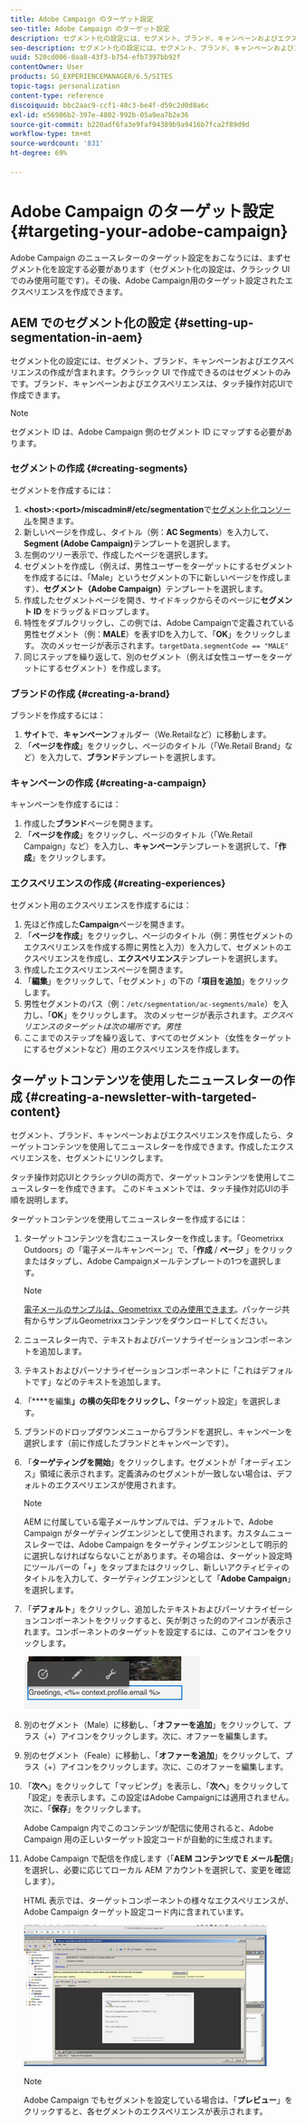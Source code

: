 ```yaml
---
title: Adobe Campaign のターゲット設定
seo-title: Adobe Campaign のターゲット設定
description: セグメント化の設定には、セグメント、ブランド、キャンペーンおよびエクスペリエンスの作成が含まれます。
seo-description: セグメント化の設定には、セグメント、ブランド、キャンペーンおよびエクスペリエンスの作成が含まれます。
uuid: 520cd006-0aa8-43f3-b754-efb7397bb92f
contentOwner: User
products: SG_EXPERIENCEMANAGER/6.5/SITES
topic-tags: personalization
content-type: reference
discoiquuid: bbc2aac9-ccf1-40c3-be4f-d59c2d0d8a6c
exl-id: e56986b2-397e-4802-992b-05a9ea7b2e36
source-git-commit: b220adf6fa3e9faf94389b9a9416b7fca2f89d9d
workflow-type: tm+mt
source-wordcount: '831'
ht-degree: 69%

---
```


# Adobe Campaign のターゲット設定{#targeting-your-adobe-campaign}

Adobe Campaign のニュースレターのターゲット設定をおこなうには、まずセグメント化を設定する必要があります（セグメント化の設定は、クラシック UI でのみ使用可能です）。その後、Adobe Campaign用のターゲット設定されたエクスペリエンスを作成できます。

## AEM でのセグメント化の設定 {#setting-up-segmentation-in-aem}

セグメント化の設定には、セグメント、ブランド、キャンペーンおよびエクスペリエンスの作成が含まれます。クラシック UI で作成できるのはセグメントのみです。ブランド、キャンペーンおよびエクスペリエンスは、タッチ操作対応UIで作成できます。

>[!NOTE]
>
>セグメント ID は、Adobe Campaign 側のセグメント ID にマップする必要があります。

### セグメントの作成 {#creating-segments}

セグメントを作成するには：

1. **&lt;host>:&lt;port>/miscadmin#/etc/segmentation**&#x200B;で[セグメント化コンソール](http://localhost:4502/miscadmin#/etc/segmentation)を開きます。
1. 新しいページを作成し、タイトル（例：**AC Segments**）を入力して、**Segment (Adobe Campaign)**&#x200B;テンプレートを選択します。
1. 左側のツリー表示で、作成したページを選択します。
1. セグメントを作成し（例えば、男性ユーザーをターゲットにするセグメントを作成するには、「Male」というセグメントの下に新しいページを作成します）、**セグメント（Adobe Campaign）**&#x200B;テンプレートを選択します。
1. 作成したセグメントページを開き、サイドキックからそのページに&#x200B;**セグメント ID** をドラッグ＆ドロップします。
1. 特性をダブルクリックし、この例では、Adobe Campaignで定義されている男性セグメント（例：**MALE**）を表すIDを入力して、「**OK**」をクリックします。 次のメッセージが表示されます。`targetData.segmentCode == "MALE"`
1. 同じステップを繰り返して、別のセグメント（例えば女性ユーザーをターゲットにするセグメント）を作成します。

### ブランドの作成  {#creating-a-brand}

ブランドを作成するには：

1. **サイト**&#x200B;で、**キャンペーン**&#x200B;フォルダー（We.Retailなど）に移動します。
1. 「**ページを作成**」をクリックし、ページのタイトル（「We.Retail Brand」など）を入力して、**ブランド**&#x200B;テンプレートを選択します。

### キャンペーンの作成 {#creating-a-campaign}

キャンペーンを作成するには：

1. 作成した&#x200B;**ブランド**&#x200B;ページを開きます。
1. 「**ページを作成**」をクリックし、ページのタイトル（「We.Retail Campaign」など）を入力し、**キャンペーン**&#x200B;テンプレートを選択して、「**作成**」をクリックします。

### エクスペリエンスの作成 {#creating-experiences}

セグメント用のエクスペリエンスを作成するには：

1. 先ほど作成した&#x200B;**Campaign**&#x200B;ページを開きます。
1. 「**ページを作成**」をクリックし、ページのタイトル（例：男性セグメントのエクスペリエンスを作成する際に男性と入力）を入力して、セグメントのエクスペリエンスを作成し、**エクスペリエンス**&#x200B;テンプレートを選択します。
1. 作成したエクスペリエンスページを開きます。
1. 「**編集**」をクリックして、「セグメント」の下の「**項目を追加**」をクリックします。
1. 男性セグメントのパス（例：`/etc/segmentation/ac-segments/male`）を入力し、「**OK**」をクリックします。 次のメッセージが表示されます。*エクスペリエンスのターゲットは次の場所です。男性*
1. ここまでのステップを繰り返して、すべてのセグメント（女性をターゲットにするセグメントなど）用のエクスペリエンスを作成します。

## ターゲットコンテンツを使用したニュースレターの作成  {#creating-a-newsletter-with-targeted-content}

セグメント、ブランド、キャンペーンおよびエクスペリエンスを作成したら、ターゲットコンテンツを使用してニュースレターを作成できます。作成したエクスペリエンスを、セグメントにリンクします。

タッチ操作対応UIとクラシックUIの両方で、ターゲットコンテンツを使用してニュースレターを作成できます。 このドキュメントでは、タッチ操作対応UIの手順を説明します。

ターゲットコンテンツを使用してニュースレターを作成するには：

1. ターゲットコンテンツを含むニュースレターを作成します。「Geometrixx Outdoors」の「電子メールキャンペーン」で、「**作成** / **ページ** 」をクリックまたはタップし、Adobe Campaignメールテンプレートの1つを選択します。

   >[!NOTE]
   >
   >[電子メールのサンプルは、Geometrixx でのみ使用できます](/help/sites-developing/we-retail.md#weretail)。パッケージ共有からサンプルGeometrixxコンテンツをダウンロードしてください。

1. ニュースレター内で、テキストおよびパーソナライゼーションコンポーネントを追加します。
1. テキストおよびパーソナライゼーションコンポーネントに「これはデフォルトです」などのテキストを追加します。
1. 「****&#x200B;を編集&#x200B;**」の横の矢印をクリックし、「**&#x200B;ターゲット設定」を選択します。
1. ブランドのドロップダウンメニューからブランドを選択し、キャンペーンを選択します（前に作成したブランドとキャンペーンです）。
1. 「**ターゲティングを開始**」をクリックします。セグメントが「オーディエンス」領域に表示されます。定義済みのセグメントが一致しない場合は、デフォルトのエクスペリエンスが使用されます。

   >[!NOTE]
   >
   >AEM に付属している電子メールサンプルでは、デフォルトで、Adobe Campaign がターゲティングエンジンとして使用されます。カスタムニュースレターでは、Adobe Campaign をターゲティングエンジンとして明示的に選択しなければならないことがあります。その場合は、ターゲット設定時にツールバーの「+」をタップまたはクリックし、新しいアクティビティのタイトルを入力して、ターゲティングエンジンとして「**Adobe Campaign**」を選択します。

1. 「**デフォルト**」をクリックし、追加したテキストおよびパーソナライゼーションコンポーネントをクリックすると、矢が刺さった的のアイコンが表示されます。コンポーネントのターゲットを設定するには、このアイコンをクリックします。

   ![chlimage_1-165](assets/chlimage_1-165.png)

1. 別のセグメント（Male）に移動し、「**オファーを追加**」をクリックして、プラス（+）アイコンをクリックします。次に、オファーを編集します。
1. 別のセグメント（Feale）に移動し、「**オファーを追加**」をクリックして、プラス（+）アイコンをクリックします。次に、このオファーを編集します。
1. 「**次へ**」をクリックして「マッピング」を表示し、「**次へ**」をクリックして「設定」を表示します。この設定はAdobe Campaignには適用されません。次に、「**保存**」をクリックします。

   Adobe Campaign 内でこのコンテンツが配信に使用されると、Adobe Campaign 用の正しいターゲット設定コードが自動的に生成されます。

1. Adobe Campaign で配信を作成します（「**AEM コンテンツで E メール配信**」を選択し、必要に応じてローカル AEM アカウントを選択して、変更を確認します）。

   HTML 表示では、ターゲットコンポーネントの様々なエクスペリエンスが、Adobe Campaign ターゲット設定コード内に含まれています。

   ![chlimage_1-166](assets/chlimage_1-166.png)

   >[!NOTE]
   >
   >Adobe Campaign でもセグメントを設定している場合は、「**プレビュー**」をクリックすると、各セグメントのエクスペリエンスが表示されます。
